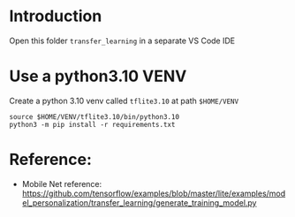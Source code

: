 # Introduction 

Open this folder `transfer_learning` in a separate VS Code IDE

# Use a python3.10 VENV

Create a python 3.10 venv called `tflite3.10` at path `$HOME/VENV`
```shell
source $HOME/VENV/tflite3.10/bin/python3.10
python3 -m pip install -r requirements.txt
```

# Reference:
* Mobile Net reference: https://github.com/tensorflow/examples/blob/master/lite/examples/model_personalization/transfer_learning/generate_training_model.py

